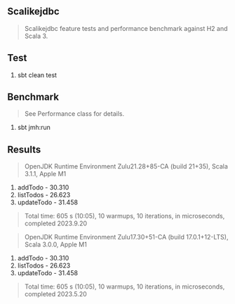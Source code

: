 Scalikejdbc
-----------
>Scalikejdbc feature tests and performance benchmark against H2 and Scala 3.

Test
----
1. sbt clean test

Benchmark
---------
>See Performance class for details.
1. sbt jmh:run

Results
-------
>OpenJDK Runtime Environment Zulu21.28+85-CA (build 21+35), Scala 3.1.1, Apple M1
1. addTodo - 30.310
2. listTodos - 26.623
3. updateTodo - 31.458
>Total time: 605 s (10:05), 10 warmups, 10 iterations, in microseconds, completed 2023.9.20

>OpenJDK Runtime Environment Zulu17.30+51-CA (build 17.0.1+12-LTS), Scala 3.0.0, Apple M1
1. addTodo - 30.310
2. listTodos - 26.623
3. updateTodo - 31.458
>Total time: 605 s (10:05), 10 warmups, 10 iterations, in microseconds, completed 2023.5.20